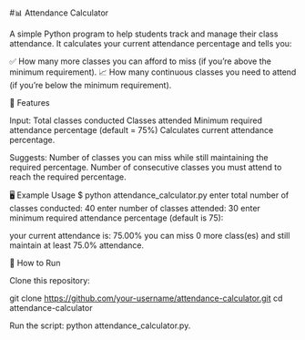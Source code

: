 #📊 Attendance Calculator

A simple Python program to help students track and manage their class attendance.
It calculates your current attendance percentage and tells you:

✅ How many more classes you can afford to miss (if you’re above the minimum requirement).
📈 How many continuous classes you need to attend (if you’re below the minimum requirement).

🚀 Features

Input:
Total classes conducted
Classes attended
Minimum required attendance percentage (default = 75%)
Calculates current attendance percentage.

Suggests:
Number of classes you can miss while still maintaining the required percentage.
Number of consecutive classes you must attend to reach the required percentage.

🖥️ Example Usage
$ python attendance_calculator.py
enter total number of classes conducted: 40
enter number of classes attended: 30
enter minimum required attendance percentage (default is 75): 

your current attendance is: 75.00%
you can miss 0 more class(es) and still maintain at least 75.0% attendance.

📝 How to Run

Clone this repository:

git clone https://github.com/your-username/attendance-calculator.git
cd attendance-calculator

Run the script:
python attendance_calculator.py.
